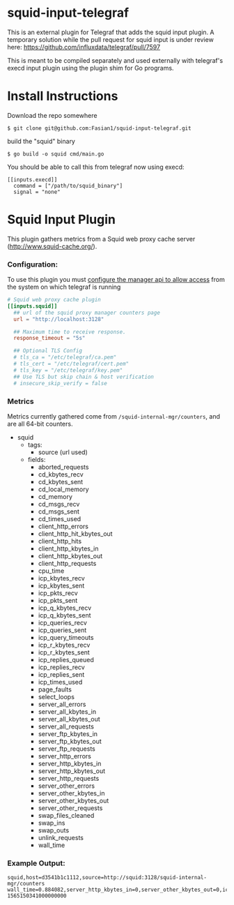 # squid-input-telegraf
This is an external plugin for Telegraf that adds the squid input plugin. 
A temporary solution while the pull request for squid input is under review here: https://github.com/influxdata/telegraf/pull/7597


This is meant to be compiled separately and used externally with telegraf's execd input plugin using the plugin shim for Go programs.

# Install Instructions

Download the repo somewhere

    $ git clone git@github.com:Fasian1/squid-input-telegraf.git

build the "squid" binary

    $ go build -o squid cmd/main.go

You should be able to call this from telegraf now using execd:

```
[[inputs.execd]]
  command = ["/path/to/squid_binary"]
  signal = "none"
```


# Squid Input Plugin

This plugin gathers metrics from a Squid web proxy cache server (http://www.squid-cache.org/).

### Configuration:

To use this plugin you must [configure the manager api to allow access](https://wiki.squid-cache.org/Features/CacheManager) from the system on which telegraf is running

```toml
# Squid web proxy cache plugin
[[inputs.squid]]
  ## url of the squid proxy manager counters page
  url = "http://localhost:3128"

  ## Maximum time to receive response.
  response_timeout = "5s"

  ## Optional TLS Config
  # tls_ca = "/etc/telegraf/ca.pem"
  # tls_cert = "/etc/telegraf/cert.pem"
  # tls_key = "/etc/telegraf/key.pem"
  ## Use TLS but skip chain & host verification
  # insecure_skip_verify = false
```

### Metrics

Metrics currently gathered come from `/squid-internal-mgr/counters`, and are all 64-bit counters.

- squid
  - tags:
    - source (url used)      
  - fields:
    - aborted_requests
    - cd_kbytes_recv
    - cd_kbytes_sent
    - cd_local_memory
    - cd_memory
    - cd_msgs_recv
    - cd_msgs_sent
    - cd_times_used
    - client_http_errors
    - client_http_hit_kbytes_out
    - client_http_hits
    - client_http_kbytes_in
    - client_http_kbytes_out
    - client_http_requests
    - cpu_time
    - icp_kbytes_recv
    - icp_kbytes_sent
    - icp_pkts_recv
    - icp_pkts_sent
    - icp_q_kbytes_recv
    - icp_q_kbytes_sent
    - icp_queries_recv
    - icp_queries_sent
    - icp_query_timeouts
    - icp_r_kbytes_recv
    - icp_r_kbytes_sent
    - icp_replies_queued
    - icp_replies_recv
    - icp_replies_sent
    - icp_times_used
    - page_faults
    - select_loops
    - server_all_errors
    - server_all_kbytes_in
    - server_all_kbytes_out
    - server_all_requests
    - server_ftp_kbytes_in
    - server_ftp_kbytes_out
    - server_ftp_requests
    - server_http_errors
    - server_http_kbytes_in
    - server_http_kbytes_out
    - server_http_requests
    - server_other_errors
    - server_other_kbytes_in
    - server_other_kbytes_out
    - server_other_requests
    - swap_files_cleaned
    - swap_ins
    - swap_outs
    - unlink_requests
    - wall_time

### Example Output:

```
squid,host=d3541b1c1112,source=http://squid:3128/squid-internal-mgr/counters wall_time=0.884082,server_http_kbytes_in=0,server_other_kbytes_out=0,icp_kbytes_sent=0,icp_q_kbytes_recv=0,icp_r_kbytes_recv=0,cd_times_used=0,server_all_errors=0,server_other_requests=0,unlink_requests=0,swap_files_cleaned=0,cpu_time=0.056241,server_all_kbytes_out=0,server_http_requests=0,icp_replies_sent=0,icp_replies_queued=0,client_http_hit_kbytes_out=0,cd_msgs_recv=0,cd_kbytes_recv=0,server_other_errors=0,icp_r_kbytes_sent=0,icp_times_used=0,cd_memory=0,client_http_requests=0,client_http_kbytes_in=0,server_http_errors=0,server_ftp_kbytes_in=0,page_faults=0,client_http_errors=0,icp_pkts_sent=0,icp_queries_sent=0,icp_query_timeouts=0,aborted_requests=0,swap_outs=0,swap_ins=0,icp_queries_recv=0,server_ftp_kbytes_out=0,icp_pkts_recv=0,icp_kbytes_recv=0,cd_msgs_sent=0,cd_local_memory=0,client_http_kbytes_out=0,server_all_kbytes_in=0,cd_kbytes_sent=0,server_http_kbytes_out=0,select_loops=2,client_http_hits=0,server_other_kbytes_in=0,server_ftp_requests=0,server_ftp_errors=0,server_all_requests=0,icp_replies_recv=0,icp_q_kbytes_sent=0 1565150341000000000
```
